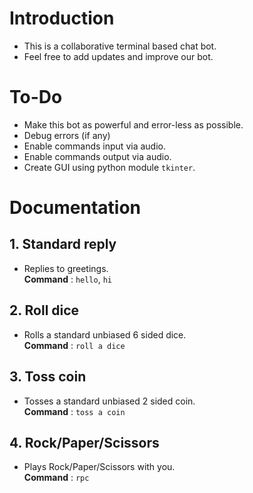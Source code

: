 # Introduction
- This is a collaborative terminal based chat bot.
- Feel free to add updates and improve our bot.

# To-Do
- Make this bot as powerful and error-less as possible.
- Debug errors (if any)
- Enable commands input via audio.
- Enable commands output via audio.
- Create GUI using python module `tkinter`.

# Documentation
## 1. Standard reply
- Replies to greetings.\
**Command** : `hello`, `hi`

## 2. Roll dice
- Rolls a standard unbiased 6 sided dice.\
**Command** : `roll a dice`

## 3. Toss coin
- Tosses a standard unbiased 2 sided coin.\
**Command** : `toss a coin`

## 4. Rock/Paper/Scissors
- Plays Rock/Paper/Scissors with you.\
**Command** : `rpc`